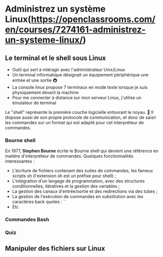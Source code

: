 # Administrez un système Linux(https://openclassrooms.com/en/courses/7274161-administrez-un-systeme-linux/)

## Le terminal et le shell sous Linux

- Outil qui sert à intéragir avec l'administrateur Unix/Linux 
- Un terminal informatique désignait un équipement périphérique une entrée et une sortie 🚇
- La console linux propose 7 terminaux en mode texte lorsque je suis physiquement devant la machine
- Pour me connecter à distance sur mon serveur Linux, j'utilise un émulateur de terminal

Le "shell" représente la première couche logicielle entourant le noyau. 🐚 Il dispose aussi de son propre protocole de communication, et donc de saisir les commandes sur un format qui est adapté pour cet interpréteur de commandes. 

### Bourne shell 

En 1977, **Stephen Bourne** écrite le Bourne shell qui devient une référence en matière d'interpréteur de commandes. Quelques fonctionnalités interessantes : 

- L'écriture de fichiers contenant des suites de commandes, les fameux scripts sh (l'extension sh est un préfixe pour shell) ;
- L'intégration d'un langage de programmation, avec des structures conditionnelles, itératives et la gestion des variables ;
- La gestion des canaux d'entrée/sortie et des redirections via des tubes ;
- La gestion de l'exécution de commandes en substitution avec les caractères back quotes : ``
- Etc

### Commandes Bash

### Quiz

## Manipuler des fichiers sur Linux
